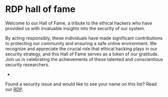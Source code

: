 # RDP hall of fame

Welcome to our Hall of Fame, a tribute to the ethical hackers who have provided us with invaluable insights into the security of our system. 

By acting responsibly, these individuals have made significant contributions to protecting our community and ensuring a safe online environment. We recognize and appreciate the crucial role that ethical hacking plays in our security strategy, and this Hall of Fame serves as a token of our gratitude. Join us in celebrating the achievements of these talented and conscientious security researchers.

* 

Found a security issue and would like to see your name on this list? Read our [RDP](README-en.md).
